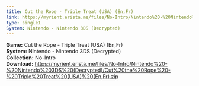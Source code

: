 ```yaml
---
title: Cut the Rope - Triple Treat (USA) (En,Fr)
link: https://myrient.erista.me/files/No-Intro/Nintendo%20-%20Nintendo%203DS%20(Decrypted)/Cut%20the%20Rope%20-%20Triple%20Treat%20(USA)%20(En,Fr).zip
type: single1
System: Nintendo - Nintendo 3DS (Decrypted)
---
```

<b>Game:</b> Cut the Rope - Triple Treat (USA) (En,Fr)<br>
<b>System:</b> Nintendo - Nintendo 3DS (Decrypted)<br>
<b>Collection:</b> No-Intro<br>
<b>Download:</b> https://myrient.erista.me/files/No-Intro/Nintendo%20-%20Nintendo%203DS%20(Decrypted)/Cut%20the%20Rope%20-%20Triple%20Treat%20(USA)%20(En,Fr).zip
